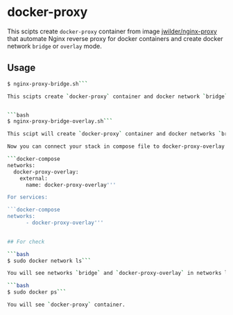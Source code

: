 # docker-proxy

This scipts create `docker-proxy` container from image [jwilder/nginx-proxy](https://hub.docker.com/r/jwilder/nginx-proxy/) that automate Nginx reverse proxy for docker containers and create docker network `bridge` or `overlay` mode.

## Usage

```bash
$ nginx-proxy-bridge.sh```

This scipts create `docker-proxy` container and docker network `bridge` mode.


```bash
$ nginx-proxy-bridge-overlay.sh```

This scipt will create `docker-proxy` container and docker networks `bridge` and `overlay` mode.

Now you can connect your stack in compose file to docker-proxy-overlay network:

```docker-compose
networks:
  docker-proxy-overlay:
    external:
      name: docker-proxy-overlay'''

For services:

```docker-compose
networks:
      - docker-proxy-overlay'''
	

## For check

```bash
$ sudo docker network ls```

You will see networks `bridge` and `docker-proxy-overlay` in networks list.

```bash
$ sudo docker ps```

You will see `docker-proxy` container.

